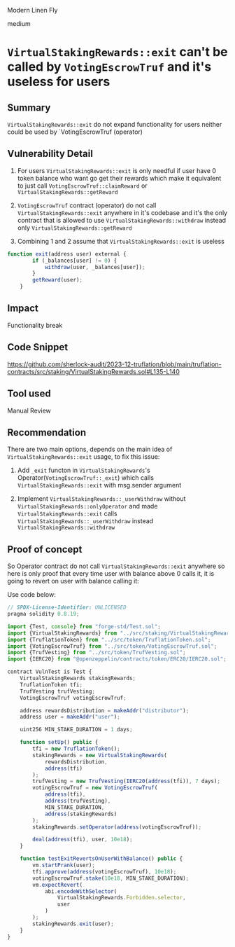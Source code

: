 Modern Linen Fly

medium

# `VirtualStakingRewards::exit` can't be called by `VotingEscrowTruf` and it's useless for users

## Summary
`VirtualStakingRewards::exit` do not expand functionality for users neither could be used by `VotingEscrowTruf (operator)

## Vulnerability Detail

1.  For users `VirtualStakingRewards::exit` is only needful if user have 0 token balance who want go get their rewards which make it equivalent to just call `VotingEscrowTruf::claimReward` or `VirtualStakingRewards::getReward`

2. `VotingEscrowTruf` contract (operator) do not call `VirtualStakingRewards::exit` anywhere in it's codebase and it's the only contract that is allowed to use `VirtualStakingRewards::withdraw` instead only `VirtualStakingRewards::getReward`

3. Combining 1 and 2 assume that `VirtualStakingRewards::exit` is useless

```javascript
function exit(address user) external {
        if (_balances[user] != 0) {
            withdraw(user, _balances[user]);
        }
        getReward(user);
    }
```

## Impact
Functionality break

## Code Snippet

https://github.com/sherlock-audit/2023-12-truflation/blob/main/truflation-contracts/src/staking/VirtualStakingRewards.sol#L135-L140

## Tool used

Manual Review

## Recommendation
There are two main options, depends on the main idea of `VirtualStakingRewards::exit` usage, to fix this issue:

1. Add `_exit` functon in `VirtualStakingRewards`'s Operator(`VotingEscrowTruf::_exit`) which calls `VirtualStakingRewards::exit` with msg.sender argument

2. Implement `VirtualStakingRewards::_userWithdraw` without `VirtualStakingRewards::onlyOperator` and made `VirtualStakingRewards::exit` calls  `VirtualStakingRewards::_userWithdraw` instead `VirtualStakingRewards::withdraw`

## Proof of concept

So Operator contract do not call `VirtualStakingRewards::exit` anywhere so here is only proof that every time user with balance above 0 calls it, it is going to revert on user with balance calling it:

Use code below:
```javascript
// SPDX-License-Identifier: UNLICENSED
pragma solidity 0.8.19;

import {Test, console} from "forge-std/Test.sol";
import {VirtualStakingRewards} from "../src/staking/VirtualStakingRewards.sol";
import {TruflationToken} from "../src/token/TruflationToken.sol";
import {VotingEscrowTruf} from "../src/token/VotingEscrowTruf.sol";
import {TrufVesting} from "../src/token/TrufVesting.sol";
import {IERC20} from "@openzeppelin/contracts/token/ERC20/IERC20.sol";

contract VulnTest is Test {
    VirtualStakingRewards stakingRewards;
    TruflationToken tfi;
    TrufVesting trufVesting;
    VotingEscrowTruf votingEscrowTruf;

    address rewardsDistribution = makeAddr("distributor");
    address user = makeAddr("user");

    uint256 MIN_STAKE_DURATION = 1 days;

    function setUp() public {
        tfi = new TruflationToken();
        stakingRewards = new VirtualStakingRewards(
            rewardsDistribution,
            address(tfi)
        );
        trufVesting = new TrufVesting(IERC20(address(tfi)), 7 days);
        votingEscrowTruf = new VotingEscrowTruf(
            address(tfi),
            address(trufVesting),
            MIN_STAKE_DURATION,
            address(stakingRewards)
        );
        stakingRewards.setOperator(address(votingEscrowTruf));

        deal(address(tfi), user, 10e18);
    }

    function testExitRevertsOnUserWithBalance() public {
        vm.startPrank(user);
        tfi.approve(address(votingEscrowTruf), 10e18);
        votingEscrowTruf.stake(10e18, MIN_STAKE_DURATION);
        vm.expectRevert(
            abi.encodeWithSelector(
                VirtualStakingRewards.Forbidden.selector,
                user
            )
        );
        stakingRewards.exit(user);
    }
}
```
